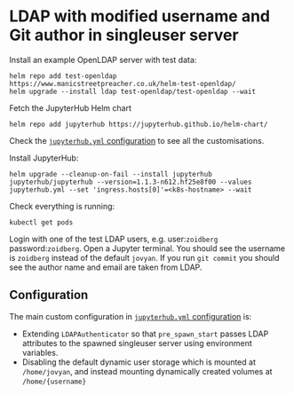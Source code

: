 # LDAP with modified username and Git author in singleuser server

Install an example OpenLDAP server with test data:

```
helm repo add test-openldap https://www.manicstreetpreacher.co.uk/helm-test-openldap/
helm upgrade --install ldap test-openldap/test-openldap --wait
```

Fetch the JupyterHub Helm chart

```
helm repo add jupyterhub https://jupyterhub.github.io/helm-chart/
```

Check the [`jupyterhub.yml` configuration](./jupyterhub.yml) to see all the customisations.

Install JupyterHub:

```
helm upgrade --cleanup-on-fail --install jupyterhub jupyterhub/jupyterhub --version=1.1.3-n612.hf25e8f00 --values jupyterhub.yml --set 'ingress.hosts[0]'=<k8s-hostname> --wait
```

Check everything is running:

```
kubectl get pods
```

Login with one of the test LDAP users, e.g. user:`zoidberg` password:`zoidberg`.
Open a Jupyter terminal.
You should see the username is `zoidberg` instead of the default `jovyan`.
If you run `git commit` you should see the author name and email are taken from LDAP.

## Configuration

The main custom configuration in [`jupyterhub.yml` configuration](./jupyterhub.yml) is:

- Extending `LDAPAuthenticator` so that `pre_spawn_start` passes LDAP attributes to the spawned singleuser server using environment variables.
- Disabling the default dynamic user storage which is mounted at `/home/jovyan`, and instead mounting dynamically created volumes at `/home/{username}`
